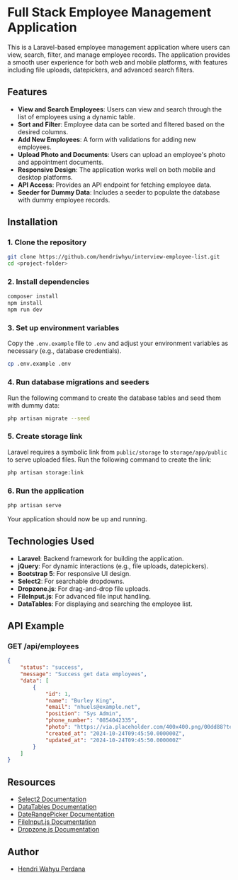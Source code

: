 # Full Stack Employee Management Application

This is a Laravel-based employee management application where users can view, search, filter, and manage employee records. The application provides a smooth user experience for both web and mobile platforms, with features including file uploads, datepickers, and advanced search filters.

## Features

-   **View and Search Employees**: Users can view and search through the list of employees using a dynamic table.
-   **Sort and Filter**: Employee data can be sorted and filtered based on the desired columns.
-   **Add New Employees**: A form with validations for adding new employees.
-   **Upload Photo and Documents**: Users can upload an employee's photo and appointment documents.
-   **Responsive Design**: The application works well on both mobile and desktop platforms.
-   **API Access**: Provides an API endpoint for fetching employee data.
-   **Seeder for Dummy Data**: Includes a seeder to populate the database with dummy employee records.

## Installation

### 1. Clone the repository

```bash
git clone https://github.com/hendriwhyu/interview-employee-list.git
cd <project-folder>
```

### 2. Install dependencies

```bash
composer install
npm install
npm run dev
```

### 3. Set up environment variables

Copy the `.env.example` file to `.env` and adjust your environment variables as necessary (e.g., database credentials).

```bash
cp .env.example .env
```

### 4. Run database migrations and seeders

Run the following command to create the database tables and seed them with dummy data:

```bash
php artisan migrate --seed
```

### 5. Create storage link

Laravel requires a symbolic link from `public/storage` to `storage/app/public` to serve uploaded files. Run the following command to create the link:

```bash
php artisan storage:link
```

### 6. Run the application

```bash
php artisan serve
```

Your application should now be up and running.

## Technologies Used

-   **Laravel**: Backend framework for building the application.
-   **jQuery**: For dynamic interactions (e.g., file uploads, datepickers).
-   **Bootstrap 5**: For responsive UI design.
-   **Select2**: For searchable dropdowns.
-   **Dropzone.js**: For drag-and-drop file uploads.
-   **FileInput.js**: For advanced file input handling.
-   **DataTables**: For displaying and searching the employee list.

## API Example

### GET /api/employees

```json
{
    "status": "success",
    "message": "Success get data employees",
    "data": [
        {
            "id": 1,
            "name": "Burley King",
            "email": "nhuels@example.net",
            "position": "Sys Admin",
            "phone_number": "0854042335",
            "photo": "https://via.placeholder.com/400x400.png/00dd88?text=people+Faker+illo",
            "created_at": "2024-10-24T09:45:50.000000Z",
            "updated_at": "2024-10-24T09:45:50.000000Z"
        }
    ]
}
```

## Resources

-   [Select2 Documentation](https://select2.org/)
-   [DataTables Documentation](https://datatables.net/)
-   [DateRangePicker Documentation](https://www.daterangepicker.com/)
-   [FileInput.js Documentation](https://plugins.krajee.com/file-input)
-   [Dropzone.js Documentation](https://www.dropzone.dev/)

## Author

-   [Hendri Wahyu Perdana](https://github.com/hendriwhyu)
